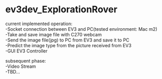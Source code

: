 # ev3dev_ExplorationRover

current implemented operation:<br/>
  -Socket connection between EV3 and PC(tested environment: Mac m2)<br/>
  -Take and save image file with C270 webcam<br/>
  -Send the image file(jpg) to PC from EV3 and save it to PC<br/>
  -Predict the image type from the picture received from EV3<br/>
  -GUI EV3 Controller
  
subsequent phase:<br/>
  -Video Stream<br/>
  -TBD...<br/>

